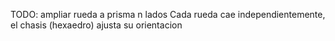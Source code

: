 TODO: ampliar rueda a prisma n lados
Cada rueda cae independientemente, el chasis (hexaedro) ajusta su orientacion
